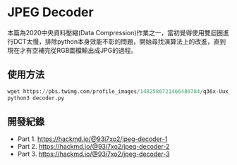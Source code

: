 # JPEG Decoder

本篇為2020中央資料壓縮(Data Compression)作業之一，當初覺得使用雙迴圈進行DCT太慢，排除python本身效能不彰的問題，開始尋找演算法上的改進，直到現在才有空補完從RGB圖檔輸出成JPG的過程。

## 使用方法
```python
wget https://pbs.twimg.com/profile_images/1482580721466486784/q36x-Uux_400x400.jpg -o 400x400.jpg
python3 decoder.py
```

## 開發紀錄
- Part 1. https://hackmd.io/@93i7xo2/jpeg-decoder-1
- Part 2. https://hackmd.io/@93i7xo2/jpeg-decoder-2
- Part 3. https://hackmd.io/@93i7xo2/jpeg-decoder-3